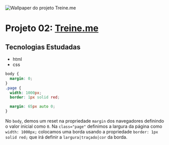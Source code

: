 ![Wallpaper do projeto Treine.me](https://i.imgur.com/ErK2PJ0.jpg)
# Projeto 02: [Treine.me](https://danielsilveira-dev.github.io/treine.me/)
## Tecnologias Estudadas
- html
- css

```css
body {
  margin: 0;
}
.page {
  width: 1000px;
  border: 1px solid red;

  margin: 65px auto 0;
}
```
No `body`, demos um reset na propriedade `margin` dos navegadores definindo o valor inicial como `0`.
Na `class="page"` definimos a largura da página como `width: 1000px;` colocamos uma borda usando a propriedade `border: 1px solid red;` que irá definir a `largura|traçado|cor` da borda.  

